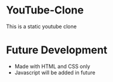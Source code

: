 # YouTube-Clone
This is a static youtube clone 

# Future Development
- Made with HTML and CSS only
- Javascript will be added in future
